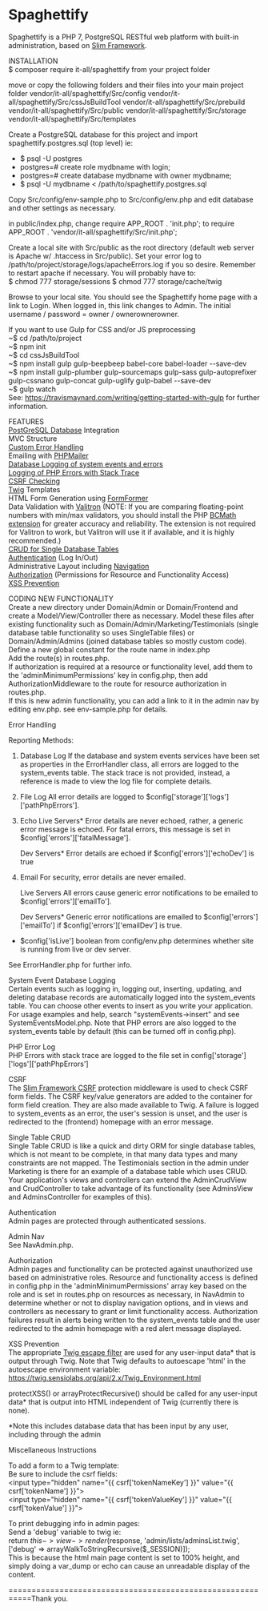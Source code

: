 # Spaghettify

Spaghettify is a PHP 7, PostgreSQL RESTful web platform with built-in administration, based on <a target="_blank" href="https://www.slimframework.com/">Slim Framework</a>.  

INSTALLATION  
$ composer require it-all/spaghettify from your project folder  

move or copy the following folders and their files into your main project folder
vendor/it-all/spaghettify/Src/config
vendor/it-all/spaghettify/Src/cssJsBuildTool
vendor/it-all/spaghettify/Src/prebuild
vendor/it-all/spaghettify/Src/public
vendor/it-all/spaghettify/Src/storage
vendor/it-all/spaghettify/Src/templates

Create a PostgreSQL database for this project and import spaghettify.postgres.sql (top level) ie:  
 - $ psql -U postgres
 - postgres=# create role mydbname with login;
 - postgres=# create database mydbname with owner mydbname;
 - $ psql -U mydbname < /path/to/spaghettify.postgres.sql  

Copy Src/config/env-sample.php to Src/config/env.php and edit database and other settings as necessary.  

in public/index.php, change
require APP_ROOT . 'init.php';
to
require APP_ROOT . 'vendor/it-all/spaghettify/Src/init.php';

Create a local site with Src/public as the root directory (default web server is Apache w/ .htaccess in Src/public). Set your error log to /path/to/project/storage/logs/apacheErrors.log if you so desire. Remember to restart apache if necessary.  You will probably have to:  
$ chmod 777 storage/sessions
$ chmod 777 storage/cache/twig

Browse to your local site. You should see the Spaghettify home page with a link to Login. When logged in, this link changes to Admin. The initial username / password = owner / ownerownerowner.  

If you want to use Gulp for CSS and/or JS preprocessing  
~$ cd /path/to/project  
~$ npm init  
~$ cd cssJsBuildTool  
~$ npm install gulp gulp-beepbeep babel-core babel-loader --save-dev  
~$ npm install gulp-plumber gulp-sourcemaps gulp-sass gulp-autoprefixer gulp-cssnano gulp-concat gulp-uglify gulp-babel --save-dev  
~$ gulp watch  
See: https://travismaynard.com/writing/getting-started-with-gulp for further information.  

FEATURES  
<a target="_blank" href="https://postgresql.org">PostGreSQL Database</a> Integration  
MVC Structure  
<a href="#eh">Custom Error Handling</a>  
Emailing with <a target="_blank" href="https://github.com/PHPMailer/PHPMailer">PHPMailer</a>    
<a href="#se">Database Logging of system events and errors</a>  
<a href="#errLog">Logging of PHP Errors with Stack Trace</a>  
<a href="#csrf">CSRF Checking</a>  
<a href="https://twig.symfony.com/">Twig</a> Templates     
HTML Form Generation using <a target="_blank" href="https://github.com/it-all/FormFormer">FormFormer</a>   
Data Validation with <a target="_blank" href="https://github.com/vlucas/valitron">Valitron</a> (NOTE: If you are comparing floating-point numbers with min/max validators, you should install the PHP <a target="_blank" href="http://php.net/manual/en/book.bc.php">BCMath extension</a> for greater accuracy and reliability. The extension is not required for Valitron to work, but Valitron will use it if available, and it is highly recommended.)  
<a href="#crud">CRUD for Single Database Tables</a>  
<a href="#authe">Authentication</a> (Log In/Out)  
Administrative Layout including <a target="_blank" href="#adminNav">Navigation</a>  
<a href="#autho">Authorization</a> (Permissions for Resource and Functionality Access)    
<a href="#xss">XSS Prevention</a>  

CODING NEW FUNCTIONALITY  
Create a new directory under Domain/Admin or Domain/Frontend and create a Model/View/Controller there as necessary. Model these files after existing functionality such as Domain/Admin/Marketing/Testimonials (single database table functionality so uses SingleTable files) or Domain/Admin/Admins (joined database tables so mostly custom code).  
Define a new global constant for the route name in index.php  
Add the route(s) in routes.php.  
If authorization is required at a resource or functionality level, add them to the 'adminMinimumPermissions' key in config.php, then add AuthorizationMiddleware to the route for resource authorization in routes.php.  
If this is new admin functionality, you can add a link to it in the admin nav by editing env.php. see env-sample.php for details.  

<a name="eh">Error Handling</a>  
  
Reporting Methods:

1. Database Log
    If the database and system events services have been set as properties in the ErrorHandler class, all errors are logged to the system_events table. The stack trace is not provided, instead, a reference is made to view the log file for complete details.
    
2. File Log
    All error details are logged to $config['storage']['logs']['pathPhpErrors'].

3. Echo
    Live Servers*
    Error details are never echoed, rather, a generic error message is echoed. For fatal errors, this message is set in $config['errors']['fatalMessage'].

    Dev Servers*
    Error details are echoed if $config['errors']['echoDev'] is true
    
4. Email
    For security, error details are never emailed.

    Live Servers
    All errors cause generic error notifications to be emailed to $config['errors']['emailTo'].
    
    Dev Servers*
    Generic error notifications are emailed to $config['errors']['emailTo'] if $config['errors']['emailDev'] is true.
    
    
* $config['isLive'] boolean from config/env.php determines whether site is running from live or dev server.

See ErrorHandler.php for further info.

<a name="se">System Event Database Logging</a>  
Certain events such as logging in, logging out, inserting, updating, and deleting database records are automatically logged into the system_events table. You can choose other events to insert as you write your application. For usage examples and help, search "systemEvents->insert" and see SystemEventsModel.php. Note that PHP errors are also logged to the system_events table by default (this can be turned off in config.php).

<a name="errLog">PHP Error Log</a>  
PHP Errors with stack trace are logged to the file set in config['storage']['logs']['pathPhpErrors']  
  
<a name="csrf">CSRF</a>   
The <a href="https://github.com/slimphp/Slim-Csrf" target="_blank">Slim Framework CSRF</a> protection middleware is used to check CSRF form fields. The CSRF key/value generators are added to the container for form field creation. They are also made available to Twig. A failure is logged to system_events as an error, the user's session is unset, and the user is redirected to the (frontend) homepage with an error message.

<a name="crud">Single Table CRUD</a>  
Single Table CRUD is like a quick and dirty ORM for single database tables, which is not meant to be complete, in that many data types and many constraints are not mapped. The Testimonials section in the admin under Marketing is there for an example of a database table which uses CRUD. Your application's views and controllers can extend the AdminCrudView and CrudController to take advantage of its functionality (see AdminsView and AdminsController for examples of this).

<a name="authe">Authentication</a>  
Admin pages are protected through authenticated sessions.

<a name="adminNav">Admin Nav</a>  
See NavAdmin.php.

<a name="autho">Authorization</a>  
Admin pages and functionality can be protected against unauthorized use based on administrative roles. Resource and functionality access is defined in config.php in the 'adminMinimumPermissions' array key based on the role and is set in routes.php on resources as necessary, in NavAdmin to determine whether or not to display navigation options, and in views and controllers as necessary to grant or limit functionality access. Authorization failures result in alerts being written to the system_events table and the user redirected to the admin homepage with a red alert message displayed.

<a name="xss">XSS Prevention</a>  
The appropriate <a target="_blank" href="https://twig.sensiolabs.org/doc/2.x/filters/escape.html" target="_blank">Twig escape filter</a> are used for any user-input data* that is output through Twig. Note that Twig defaults to autoescape 'html' in the autoescape environment variable: https://twig.sensiolabs.org/api/2.x/Twig_Environment.html

protectXSS() or arrayProtectRecursive() should be called for any user-input data* that is output into HTML independent of Twig (currently there is none).

*Note this includes database data that has been input by any user, including through the admin

Miscellaneous Instructions  

To add a form to a Twig template:  
Be sure to include the csrf fields:  
&lt;input type="hidden" name="{{ csrf['tokenNameKey'] }}" value="{{ csrf['tokenName'] }}"&gt;  
&lt;input type="hidden" name="{{ csrf['tokenValueKey'] }}" value="{{ csrf['tokenValue'] }}"&gt;  

To print debugging info in admin pages:  
Send a 'debug' variable to twig ie:   
return $this->view->render($response, 'admin/lists/adminsList.twig',['debug' => arrayWalkToStringRecursive($_SESSION)]);  
This is because the html main page content is set to 100% height, and simply doing a var_dump or echo can cause an unreadable display of the content.  

===========================================================Thank you.